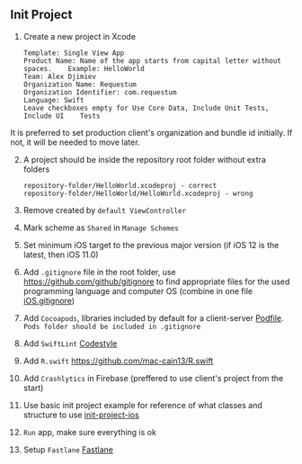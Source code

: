 ## Init Project

1. Create a new project in Xcode <br>

	```
	Template: Single View App
	Product Name: Name of the app starts from capital letter without spaces. 	Example: HelloWorld
	Team: Alex Djimiev
	Organization Name: Requestum
	Organization Identifier: com.requestum
	Language: Swift
	Leave checkboxes empty for Use Core Data, Include Unit Tests, Include UI 	Tests
	```
It is preferred to set production client's organization and bundle id initially. If not, it will be needed to move later.

2. A project should be inside the repository root folder without extra folders

	```
	repository-folder/HelloWorld.xcodeproj - correct
	repository-folder/HelloWorld/HelloWorld.xcodeproj - wrong
	```

3. Remove created by `default ViewController`

4. Mark scheme as `Shared` in `Manage Schemes`

5. Set minimum iOS target to the previous major version (if iOS 12 is the latest, then iOS 11.0)

6. Add `.gitignore` file in the root folder, use https://github.com/github/gitignore to find appropriate files for the used programming language and computer OS (combine in one file [iOS.gitignore](/iOS.gitignore))

7. Add `Cocoapods`, libraries included by default for a client-server [Podfile](/Podfile). `Pods folder should be included in .gitignore` 

8. Add `SwiftLint` [Codestyle](../Codestyle)

9. Add `R.swift` https://github.com/mac-cain13/R.swift

10. Add `Crashlytics` in Firebase (preffered to use client's project from the start)

11. Use basic init project example for reference of what classes and structure to use [init-project-ios](/init-project-ios)

12. `Run` app, make sure everything is ok

13. Setup `Fastlane` [Fastlane](../CD)